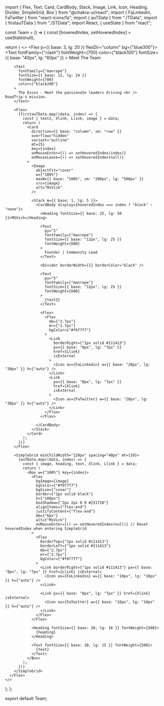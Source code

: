 import { Flex, Text, Card, CardBody, Stack, Image, Link, Icon, Heading, Divider, SimpleGrid, Box } from "@chakra-ui/react";
import { FaLinkedin, FaTwitter } from "react-icons/fa";
import { auTData } from "./TData";
import { firstauTData } from "./STData";
import React, { useState } from "react";

const Team = () => {
  const [hoveredIndex, setHoveredIndex] = useState(null);

  return (
    <>
      <Flex p={{ base: 3, lg: 20 }} flexDir="column" bg={"blue300"}>
        <Text
          fontFamily={"clash"}
          fontWeight={700}
          color={"black100"}
          fontSize={{ base: "40px", lg: "60px" }}
        >
          Meet The Team
        </Text>

        <Text
          fontFamily={"manrope"}
          fontSize={{ base: 12, lg: 24 }}
          fontWeight={700}
          color={"black200"}
        >
          The Excos - Meet the passionate leaders driving <br /> RoadTrip's mission.
        </Text>

        <Flex>
          {firstauTData.map((data, index) => {
            const { text2, Xlink, Llink, image } = data;
            return (
              <Card
                direction={{ base: "column", sm: "row" }}
                overflow="hidden"
                variant="outline"
                mt={5}
                key={index}
                onMouseEnter={() => setHoveredIndex(index)}
                onMouseLeave={() => setHoveredIndex(null)}
              >
                <Image
                  objectFit="cover"
                  w={"100%"}
                  maxW={{ base: "100%", sm: "200px", lg: "500px" }}
                  src={image}
                  alt="MsVick"
                />

                <Stack m={{ base: 1, lg: 5 }}>
                  <CardBody display={hoveredIndex === index ? "block" : "none"}>
                    <Heading fontSize={{ base: 25, lg: 50 }}>MSVick</Heading>

                    <Text
                      py="2"
                      fontFamily={"manrope"}
                      fontSize={{ base: "12px", lg: 25 }}
                      fontWeight={600}
                    >
                      Founder | Community Lead
                    </Text>

                    <Divider borderWidth={1} borderColor="black" />

                    <Text
                      py="5"
                      fontFamily={"manrope"}
                      fontSize={{ base: "12px", lg: 25 }}
                      fontWeight={600}
                    >
                      {text2}
                    </Text>

                    <Flex>
                      <Flex
                        mb={"2.7px"}
                        mr={"2.7px"}
                        bgColor={"#f6f7f7"}
                      >
                        <Link
                          borderRight={"1px solid #111413"}
                          px={{ base: "8px", lg: "7px" }}
                          href={Llink}
                          isExternal
                        >
                          <Icon as={FaLinkedin} w={{ base: "20px", lg: "30px" }} h={"auto"} />
                        </Link>
                        <Link
                          px={{ base: "8px", lg: "7px" }}
                          href={Xlink}
                          isExternal
                        >
                          <Icon as={FaTwitter} w={{ base: "20px", lg: "30px" }} h={"auto"} />
                        </Link>
                      </Flex>
                    </Flex>

                  </CardBody>
                </Stack>
              </Card>
            );
          })}
        </Flex>

        <SimpleGrid minChildWidth="120px" spacing="40px" mt={10}>
          {auTData.map((data, index) => {
            const { image, heading, text, Xlink, Llink } = data;
            return (
              <Box w={"100%"} key={index}>
                <Flex
                  bgImage={image}
                  bgColor={"#f6f7f7"}
                  bgSize={"cover"}
                  border={"1px solid black"}
                  h={"108px"}
                  boxShadow={"2px 2px 0 0 #231f20"}
                  alignItems={"flex-end"}
                  justifyContent={"flex-end"}
                  mb={"6px"}
                  alt={"MsVick"}
                  onMouseEnter={() => setHoveredIndex(null)} // Reset hoveredIndex when entering SimpleGrid
                >
                  <Flex
                    borderTop={"1px solid #111413"}
                    borderLeft={"1px solid #111413"}
                    mb={"2.7px"}
                    mr={"2.7px"}
                    bgColor={"#f6f7f7"}
                  >
                    <Link borderRight={"1px solid #111413"} px={{ base: "8px", lg: "7px" }} href={Llink} isExternal>
                      <Icon as={FaLinkedin} w={{ base: "10px", lg: "10px" }} h={"auto"} />
                    </Link>

                    <Link px={{ base: "8px", lg: "7px" }} href={Xlink} isExternal>
                      <Icon as={FaTwitter} w={{ base: "10px", lg: "10px" }} h={"auto"} />
                    </Link>
                  </Flex>
                </Flex>

                <Heading fontSize={{ base: 20, lg: 18 }} fontWeight={500}>
                  {heading}
                </Heading>

                <Text fontSize={{ base: 10, lg: 15 }} fontWeight={500}>
                  {text}
                </Text>
              </Box>
            );
          })}
        </SimpleGrid>
      </Flex>
    </>
  );
};

export default Team;
